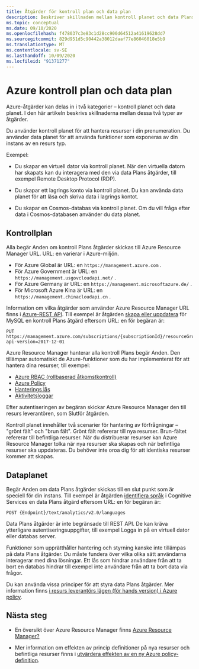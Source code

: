 ```yaml
---
title: Åtgärder för kontroll plan och data plan
description: Beskriver skillnaden mellan kontroll planet och data Plans åtgärder. Kontroll Plans åtgärder hanteras av Azure Resource Manager. Data Plans åtgärder hanteras av en tjänst.
ms.topic: conceptual
ms.date: 09/10/2020
ms.openlocfilehash: f478037c3e83c1d28cc900d64512a41619628dd7
ms.sourcegitcommit: 829d951d5c90442a38012daaf77e86046018e5b9
ms.translationtype: MT
ms.contentlocale: sv-SE
ms.lasthandoff: 10/09/2020
ms.locfileid: "91371277"
---
```

# <a name="azure-control-plane-and-data-plane"></a>Azure kontroll plan och data plan

Azure-åtgärder kan delas in i två kategorier – kontroll planet och data planet. I den här artikeln beskrivs skillnaderna mellan dessa två typer av åtgärder.

Du använder kontroll planet för att hantera resurser i din prenumeration. Du använder data planet för att använda funktioner som exponeras av din instans av en resurs typ.

Exempel:

* Du skapar en virtuell dator via kontroll planet. När den virtuella datorn har skapats kan du interagera med den via data Plans åtgärder, till exempel Remote Desktop Protocol (RDP).

* Du skapar ett lagrings konto via kontroll planet. Du kan använda data planet för att läsa och skriva data i lagrings kontot.

* Du skapar en Cosmos-databas via kontroll planet. Om du vill fråga efter data i Cosmos-databasen använder du data planet.

## <a name="control-plane"></a>Kontrollplan

Alla begär Anden om kontroll Plans åtgärder skickas till Azure Resource Manager URL. URL: en varierar i Azure-miljön.

* För Azure Global är URL: en `https://management.azure.com` .
* För Azure Government är URL: en `https://management.usgovcloudapi.net/` .
* För Azure Germany är URL: en `https://management.microsoftazure.de/` .
* För Microsoft Azure Kina är URL: en `https://management.chinacloudapi.cn` .

Information om vilka åtgärder som använder Azure Resource Manager URL finns i [Azure-REST API](/rest/api/azure/). Till exempel är åtgärden [skapa eller uppdatera](/rest/api/mysql/databases/createorupdate) för MySQL en kontroll Plans åtgärd eftersom URL: en för begäran är:

```http
PUT https://management.azure.com/subscriptions/{subscriptionId}/resourceGroups/{resourceGroupName}/providers/Microsoft.DBforMySQL/servers/{serverName}/databases/{databaseName}?api-version=2017-12-01
```

Azure Resource Manager hanterar alla kontroll Plans begär Anden. Den tillämpar automatiskt de Azure-funktioner som du har implementerat för att hantera dina resurser, till exempel:

* [Azure RBAC (rollbaserad åtkomstkontroll)](../../role-based-access-control/overview.md)
* [Azure Policy](../../governance/policy/overview.md)
* [Hanterings lås](lock-resources.md)
* [Aktivitetsloggar](view-activity-logs.md)

Efter autentiseringen av begäran skickar Azure Resource Manager den till resurs leverantören, som Slutför åtgärden.

Kontroll planet innehåller två scenarier för hantering av förfrågningar – "grönt fält" och "brun fält". Grönt fält refererar till nya resurser. Brun-fältet refererar till befintliga resurser. När du distribuerar resurser kan Azure Resource Manager tolka när nya resurser ska skapas och när befintliga resurser ska uppdateras. Du behöver inte oroa dig för att identiska resurser kommer att skapas.

## <a name="data-plane"></a>Dataplanet

Begär Anden om data Plans åtgärder skickas till en slut punkt som är speciell för din instans. Till exempel är åtgärden [identifiera språk](/rest/api/cognitiveservices/textanalytics/detect%20language/detect%20language) i Cognitive Services en data Plans åtgärd eftersom URL: en för begäran är:

```http
POST {Endpoint}/text/analytics/v2.0/languages
```

Data Plans åtgärder är inte begränsade till REST API. De kan kräva ytterligare autentiseringsuppgifter, till exempel Logga in på en virtuell dator eller databas server.

Funktioner som upprätthåller hantering och styrning kanske inte tillämpas på data Plans åtgärder. Du måste fundera över vilka olika sätt användarna interagerar med dina lösningar. Ett lås som hindrar användare från att ta bort en databas hindrar till exempel inte användare från att ta bort data via frågor.

Du kan använda vissa principer för att styra data Plans åtgärder. Mer information finns [i resurs leverantörs lägen (för hands version) i Azure policy](../../governance/policy/concepts/definition-structure.md#resource-provider-modes).

## <a name="next-steps"></a>Nästa steg

* En översikt över Azure Resource Manager finns [Azure Resource Manager?](overview.md)

* Mer information om effekten av princip definitioner på nya resurser och befintliga resurser finns i [utvärdera effekten av en ny Azure policy-definition](../../governance/policy/concepts/evaluate-impact.md).
